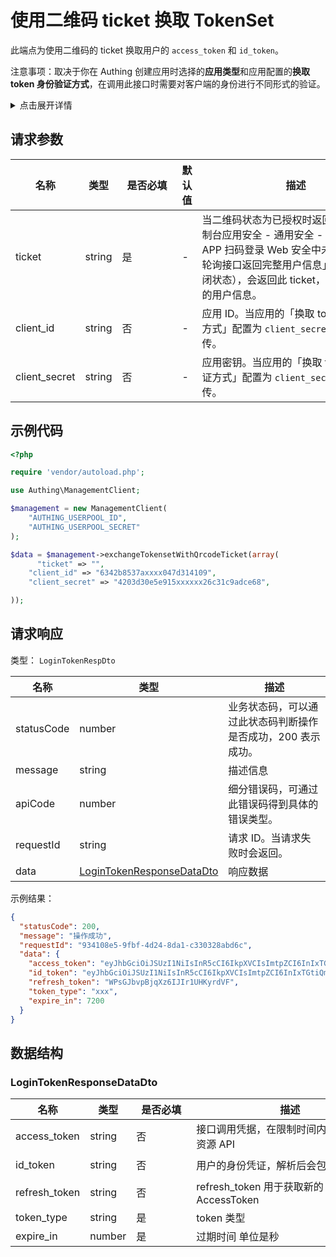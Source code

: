 # 使用二维码 ticket 换取 TokenSet

<!--
  警告⚠️：
  不要直接修改该文档，
  https://github.com/Authing/authing-docs-factory
  使用该项目进行生成
-->

<LastUpdated />


此端点为使用二维码的 ticket 换取用户的 `access_token` 和 `id_token`。


注意事项：取决于你在 Authing 创建应用时选择的**应用类型**和应用配置的**换取 token 身份验证方式**，在调用此接口时需要对客户端的身份进行不同形式的验证。

<details>
<summary>点击展开详情</summary>

<br>

你可以在 [Authing 控制台](https://console.authing.cn) 的**应用** - **自建应用** - **应用详情** - **应用配置** - **其他设置** - **授权配置**
中找到**换取 token 身份验证方式** 配置项：

> 单页 Web 应用和客户端应用隐藏，默认为 `none`，不允许修改；后端应用和 SDK 可以修改此配置项。

![](https://files.authing.co/api-explorer/tokenAuthMethod.jpg)

#### 换取 token 身份验证方式为 none 时

调用此接口不需要进行额外操作。

#### 换取 token 身份验证方式为 client_secret_post 时

调用此接口时必须在 body 中传递 `client_id` 和 `client_secret` 参数，作为验证客户端身份的条件。其中 `client_id` 为应用 ID、`client_secret` 为应用密钥。

#### 换取 token 身份验证方式为 client_secret_basic 时

调用此接口时必须在 HTTP 请求头中携带 `authorization` 请求头，作为验证客户端身份的条件。`authorization` 请求头的格式如下（其中 `client_id` 为应用 ID、`client_secret` 为应用密钥。）：

```
Basic base64(<client_id>:<client_secret>)
```

结果示例：

```
Basic NjA2M2ZiMmYzY3h4eHg2ZGY1NWYzOWViOjJmZTdjODdhODFmODY3eHh4eDAzMjRkZjEyZGFlZGM3
```

JS 代码示例：

```js
'Basic ' + Buffer.from(client_id + ':' + client_secret).toString('base64');
```

</details>

    

## 请求参数

| 名称 | 类型 | <div style="width:80px">是否必填</div> | 默认值 | <div style="width:300px">描述</div> | <div style="width:200px"></div>示例值</div> |
| ---- | ---- | ---- | ---- | ---- | ---- |
| ticket | string | 是 | - | 当二维码状态为已授权时返回。如果在控制台应用安全 - 通用安全 - 登录安全 - APP 扫码登录 Web 安全中未开启「Web 轮询接口返回完整用户信息」（默认处于关闭状态），会返回此 ticket，用于换取完整的用户信息。  |  |
| client_id | string | 否 | - | 应用 ID。当应用的「换取 token 身份验证方式」配置为 `client_secret_post` 需要传。  | `6342b8537axxxx047d314109` |
| client_secret | string | 否 | - | 应用密钥。当应用的「换取 token 身份验证方式」配置为 `client_secret_post` 需要传。  | `4203d30e5e915xxxxxx26c31c9adce68` |


## 示例代码
```php
<?php

require 'vendor/autoload.php';

use Authing\ManagementClient;

$management = new ManagementClient(
    "AUTHING_USERPOOL_ID",
    "AUTHING_USERPOOL_SECRET"
);

$data = $management->exchangeTokensetWithQrcodeTicket(array(
      "ticket" => "",
    "client_id" => "6342b8537axxxx047d314109",
    "client_secret" => "4203d30e5e915xxxxxx26c31c9adce68",

));
```

## 请求响应

类型： `LoginTokenRespDto`

| 名称 | 类型 | 描述 |
| ---- | ---- | ---- |
| statusCode | number | 业务状态码，可以通过此状态码判断操作是否成功，200 表示成功。 |
| message | string | 描述信息 |
| apiCode | number | 细分错误码，可通过此错误码得到具体的错误类型。 |
| requestId | string | 请求 ID。当请求失败时会返回。 |
| data | <a href="#LoginTokenResponseDataDto">LoginTokenResponseDataDto</a> | 响应数据 |



示例结果：

```json
{
  "statusCode": 200,
  "message": "操作成功",
  "requestId": "934108e5-9fbf-4d24-8da1-c330328abd6c",
  "data": {
    "access_token": "eyJhbGciOiJSUzI1NiIsInR5cCI6IkpXVCIsImtpZCI6InIxTGtiQm8zOTI1UmIyWkZGckt5VTNNVmV4OVQyODE3S3gwdmJpNmlfS2MifQ.eyJqdGkiOiJ4R01uczd5cmNFckxiakNRVW9US1MiLCJzdWIiOiI1YzlmNzVjN2NjZjg3YjA1YTkyMWU5YjAiLCJpc3MiOiJodHRwczovL2F1dGhpbmcuY24iLCJpYXQiOjE1NTQ1Mzc4NjksImV4cCI6MTU1NDU0MTQ2OSwic2NvcGUiOiJvcGVuaWQgcHJvZmlsZSBvZmZsaW5lX2FjY2VzcyBwaG9uZSBlbWFpbCIsImF1ZCI6IjVjYTc2NWUzOTMxOTRkNTg5MWRiMTkyNyJ9.wX05OAgYuXeYM7zCxhrkvTO_taqxrCTG_L2ImDmQjMml6E3GXjYA9EFK0NfWquUI2mdSMAqohX-ndffN0fa5cChdcMJEm3XS9tt6-_zzhoOojK-q9MHF7huZg4O1587xhSofxs-KS7BeYxEHKn_10tAkjEIo9QtYUE7zD7JXwGUsvfMMjOqEVW6KuY3ZOmIq_ncKlB4jvbdrduxy1pbky_kvzHWlE9El_N5qveQXyuvNZVMSIEpw8_y5iSxPxKfrVwGY7hBaF40Oph-d2PO7AzKvxEVMamzLvMGBMaRAP_WttBPAUSqTU5uMXwMafryhGdIcQVsDPcGNgMX6E1jzLA",
    "id_token": "eyJhbGciOiJSUzI1NiIsInR5cCI6IkpXVCIsImtpZCI6InIxTGtiQm8zOTI1UmIyWkZGckt5VTNNVmV4OVQyODE3S3gwdmJpNmlfS2MifQ.eyJzdWIiOiI1YzlmNzVjN2NjZjg3YjA1YTkyMWU5YjAiLCJub25jZSI6IjIyMTIxIiwiYXRfaGFzaCI6Ik5kbW9iZVBZOEFFaWQ2T216MzIyOXciLCJzaWQiOiI1ODM2NzllNC1lYWM5LTRjNDEtOGQxMS1jZWFkMmE5OWQzZWIiLCJhdWQiOiI1Y2E3NjVlMzkzMTk0ZDU4OTFkYjE5MjciLCJleHAiOjE1NTQ1NDE0NjksImlhdCI6MTU1NDUzNzg2OSwiaXNzIjoiaHR0cHM6Ly9hdXRoaW5nLmNuIn0.IQi5FRHO756e_eAmdAs3OnFMU7QuP-XtrbwCZC1gJntevYJTltEg1CLkG7eVhdi_g5MJV1c0pNZ_xHmwS0R-E4lAXcc1QveYKptnMroKpBWs5mXwoOiqbrjKEmLMaPgRzCOdLiSdoZuQNw_z-gVhFiMNxI055TyFJdXTNtExt1O3KmwqanPNUi6XyW43bUl29v_kAvKgiOB28f3I0fB4EsiZjxp1uxHQBaDeBMSPaRVWQJcIjAJ9JLgkaDt1j7HZ2a1daWZ4HPzifDuDfi6_Ob1ZL40tWEC7xdxHlCEWJ4pUIsDjvScdQsez9aV_xMwumw3X4tgUIxFOCNVEvr73Fg",
    "refresh_token": "WPsGJbvpBjqXz6IJIr1UHKyrdVF",
    "token_type": "xxx",
    "expire_in": 7200
  }
}
```

## 数据结构


### <a id="LoginTokenResponseDataDto"></a> LoginTokenResponseDataDto

| 名称 | 类型 | <div style="width:80px">是否必填</div> | <div style="width:300px">描述</div> | <div style="width:200px">示例值</div> |
| ---- |  ---- | ---- | ---- | ---- |
| access_token | string | 否 | 接口调用凭据，在限制时间内被授权访问资源 API   |  `eyJhbGciOiJSUzI1NiIsInR5cCI6IkpXVCIsImtpZCI6InIxTGtiQm8zOTI1UmIyWkZGckt5VTNNVmV4OVQyODE3S3gwdmJpNmlfS2MifQ.eyJqdGkiOiJ4R01uczd5cmNFckxiakNRVW9US1MiLCJzdWIiOiI1YzlmNzVjN2NjZjg3YjA1YTkyMWU5YjAiLCJpc3MiOiJodHRwczovL2F1dGhpbmcuY24iLCJpYXQiOjE1NTQ1Mzc4NjksImV4cCI6MTU1NDU0MTQ2OSwic2NvcGUiOiJvcGVuaWQgcHJvZmlsZSBvZmZsaW5lX2FjY2VzcyBwaG9uZSBlbWFpbCIsImF1ZCI6IjVjYTc2NWUzOTMxOTRkNTg5MWRiMTkyNyJ9.wX05OAgYuXeYM7zCxhrkvTO_taqxrCTG_L2ImDmQjMml6E3GXjYA9EFK0NfWquUI2mdSMAqohX-ndffN0fa5cChdcMJEm3XS9tt6-_zzhoOojK-q9MHF7huZg4O1587xhSofxs-KS7BeYxEHKn_10tAkjEIo9QtYUE7zD7JXwGUsvfMMjOqEVW6KuY3ZOmIq_ncKlB4jvbdrduxy1pbky_kvzHWlE9El_N5qveQXyuvNZVMSIEpw8_y5iSxPxKfrVwGY7hBaF40Oph-d2PO7AzKvxEVMamzLvMGBMaRAP_WttBPAUSqTU5uMXwMafryhGdIcQVsDPcGNgMX6E1jzLA` |
| id_token | string | 否 | 用户的身份凭证，解析后会包含用户信息   |  `eyJhbGciOiJSUzI1NiIsInR5cCI6IkpXVCIsImtpZCI6InIxTGtiQm8zOTI1UmIyWkZGckt5VTNNVmV4OVQyODE3S3gwdmJpNmlfS2MifQ.eyJzdWIiOiI1YzlmNzVjN2NjZjg3YjA1YTkyMWU5YjAiLCJub25jZSI6IjIyMTIxIiwiYXRfaGFzaCI6Ik5kbW9iZVBZOEFFaWQ2T216MzIyOXciLCJzaWQiOiI1ODM2NzllNC1lYWM5LTRjNDEtOGQxMS1jZWFkMmE5OWQzZWIiLCJhdWQiOiI1Y2E3NjVlMzkzMTk0ZDU4OTFkYjE5MjciLCJleHAiOjE1NTQ1NDE0NjksImlhdCI6MTU1NDUzNzg2OSwiaXNzIjoiaHR0cHM6Ly9hdXRoaW5nLmNuIn0.IQi5FRHO756e_eAmdAs3OnFMU7QuP-XtrbwCZC1gJntevYJTltEg1CLkG7eVhdi_g5MJV1c0pNZ_xHmwS0R-E4lAXcc1QveYKptnMroKpBWs5mXwoOiqbrjKEmLMaPgRzCOdLiSdoZuQNw_z-gVhFiMNxI055TyFJdXTNtExt1O3KmwqanPNUi6XyW43bUl29v_kAvKgiOB28f3I0fB4EsiZjxp1uxHQBaDeBMSPaRVWQJcIjAJ9JLgkaDt1j7HZ2a1daWZ4HPzifDuDfi6_Ob1ZL40tWEC7xdxHlCEWJ4pUIsDjvScdQsez9aV_xMwumw3X4tgUIxFOCNVEvr73Fg` |
| refresh_token | string | 否 | refresh_token 用于获取新的 AccessToken   |  `WPsGJbvpBjqXz6IJIr1UHKyrdVF` |
| token_type | string | 是 | token 类型   |  `xxx` |
| expire_in | number | 是 | 过期时间 单位是秒   |  `7200` |


